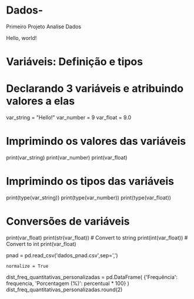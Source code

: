 # Dados-
Primeiro Projeto Analise Dados

Hello, world!

# Variáveis: Definição e tipos

# Declarando 3 variáveis e atribuindo valores a elas
var_string = "Hello!"
var_number = 9
var_float = 9.0

# Imprimindo os valores das variáveis
print(var_string)
print(var_number)
print(var_float)

# Imprimindo os tipos das variáveis
print(type(var_string))
print(type(var_number))
print(type(var_float))

# Conversões de variáveis

print(var_float)
print(str(var_float))          # Convert to string
print(int(var_float))          # Convert to int
print(var_float)

pnad = pd.read_csv('dados_pnad.csv',sep=',')

    normalize = True
dist_freq_quantitativas_personalizadas = pd.DataFrame(
    {'Frequência': frequencia, 'Porcentagem (%)': percentual * 100}
)
dist_freq_quantitativas_personalizadas.round(2)
